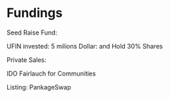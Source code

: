 # Fundings

Seed Raise Fund:

UFIN invested: 5 milions Dollar: and Hold 30% Shares

Private Sales: 

IDO Fairlauch for Communities

Listing: PankageSwap



